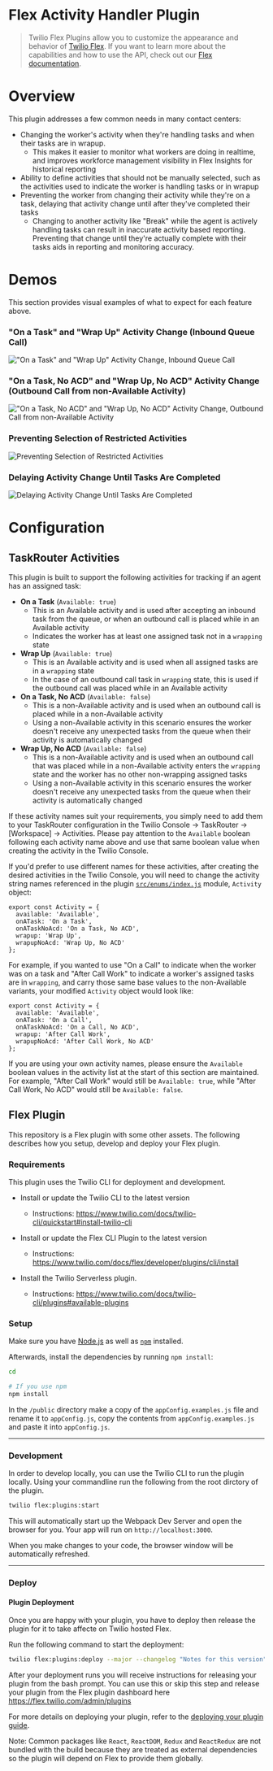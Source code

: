# Flex Activity Handler Plugin

>Twilio Flex Plugins allow you to customize the appearance and behavior of [Twilio Flex](https://www.twilio.com/flex). If you want to learn more about the capabilities and how to use the API, check out our [Flex documentation](https://www.twilio.com/docs/flex).

# Overview

This plugin addresses a few common needs in many contact centers:

* Changing the worker's activity when they're handling tasks and when their tasks are in wrapup.
  * This makes it easier to monitor what workers are doing in realtime, and improves workforce management visibility in Flex Insights for historical reporting
* Ability to define activities that should not be manually selected, such as the activities used to indicate the worker is handling tasks or in wrapup
* Preventing the worker from changing their activity while they're on a task, delaying that activity change until after they've completed their tasks
  * Changing to another activity like "Break" while the agent is actively handling tasks can result in inaccurate activity based reporting. Preventing that change until they're actually complete with their tasks aids in reporting and monitoring accuracy.

# Demos

This section provides visual examples of what to expect for each feature above.

### "On a Task" and "Wrap Up" Activity Change (Inbound Queue Call)

!["On a Task" and "Wrap Up" Activity Change, Inbound Queue Call](readme_images/plugin-activity-handler-inbound-acd.gif)

### "On a Task, No ACD" and "Wrap Up, No ACD" Activity Change (Outbound Call from non-Available Activity)

!["On a Task, No ACD" and "Wrap Up, No ACD" Activity Change, Outbound Call from non-Available Activity](readme_images/plugin-activity-handler-outbound-no-acd.gif)

### Preventing Selection of Restricted Activities

![Preventing Selection of Restricted Activities](readme_images/plugin-activity-handler-restricted-activities.gif)

### Delaying Activity Change Until Tasks Are Completed

![Delaying Activity Change Until Tasks Are Completed](readme_images/plugin-activity-handler-delayed-activity-change.gif)

# Configuration

## TaskRouter Activities

This plugin is built to support the following activities for tracking if an agent has an assigned task:

* **On a Task** (`Available: true`)
  * This is an Available activity and is used after accepting an inbound task from the queue, or when an outbound call is placed while in an Available activity
  * Indicates the worker has at least one assigned task not in a `wrapping` state
* **Wrap Up** (`Available: true`)
  * This is an Available activity and is used when all assigned tasks are in a `wrapping` state
  * In the case of an outbound call task in `wrapping` state, this is used if the outbound call was placed while in an Available activity
* **On a Task, No ACD** (`Available: false`)
  * This is a non-Available activity and is used when an outbound call is placed while in a non-Available activity
  * Using a non-Available activity in this scenario ensures the worker doesn't receive any unexpected tasks from the queue when their activity is automatically changed
* **Wrap Up, No ACD** (`Available: false`)
  * This is a non-Available activity and is used when an outbound call that was placed while in a non-Available activity enters the `wrapping` state and the worker has no other non-wrapping assigned tasks
  * Using a non-Available activity in this scenario ensures the worker doesn't receive any unexpected tasks from the queue when their activity is automatically changed

If these activity names suit your requirements, you simply need to add them to your TaskRouter configuration in the Twilio Console -> TaskRouter -> [Workspace] -> Activities. Please pay attention to the `Available` boolean following each activity name above and use that same boolean value when creating the activity in the Twilio Console.

If you'd prefer to use different names for these activities, after creating the desired activities in the Twilio Console, you will need to change the activity string names referenced in the plugin [`src/enums/index.js`](src/enums/index.js) module, `Activity` object:

```
export const Activity = {
  available: 'Available',
  onATask: 'On a Task',
  onATaskNoAcd: 'On a Task, No ACD',
  wrapup: 'Wrap Up',
  wrapupNoAcd: 'Wrap Up, No ACD'
};
```

For example, if you wanted to use "On a Call" to indicate when the worker was on a task and "After Call Work" to indicate a worker's assigned tasks are in `wrapping`, and carry those same base values to the non-Available variants, your modified `Activity` object would look like:

```
export const Activity = {
  available: 'Available',
  onATask: 'On a Call',
  onATaskNoAcd: 'On a Call, No ACD',
  wrapup: 'After Call Work',
  wrapupNoAcd: 'After Call Work, No ACD'
};
```

If you are using your own activity names, please ensure the `Available` boolean values in the activity list at the start of this section are maintained. For example, "After Call Work" would still be `Available: true`, while "After Call Work, No ACD" would still be `Available: false`.

## Flex Plugin

This repository is a Flex plugin with some other assets. The following describes how you setup, develop and deploy your Flex plugin.

### Requirements

This plugin uses the Twilio CLI for deployment and development.

- Install or update the Twilio CLI to the latest version
  - Instructions: https://www.twilio.com/docs/twilio-cli/quickstart#install-twilio-cli
- Install or update the Flex CLI Plugin to the latest version

  - Instructions: https://www.twilio.com/docs/flex/developer/plugins/cli/install

- Install the Twilio Serverless plugin.
  - Instructions: https://www.twilio.com/docs/twilio-cli/plugins#available-plugins

### Setup

Make sure you have [Node.js](https://nodejs.org) as well as [`npm`](https://npmjs.com) installed.

Afterwards, install the dependencies by running `npm install`:

```bash
cd

# If you use npm
npm install
```

In the `/public` directory make a copy of the `appConfig.examples.js` file and rename it to `appConfig.js`, copy the contents from `appConfig.examples.js` and paste it into `appConfig.js`.

---

### Development

In order to develop locally, you can use the Twilio CLI to run the plugin locally. Using your commandline run the following from the root dirctory of the plugin.

```bash
twilio flex:plugins:start
```

This will automatically start up the Webpack Dev Server and open the browser for you. Your app will run on `http://localhost:3000`.

When you make changes to your code, the browser window will be automatically refreshed.

---

### Deploy

#### Plugin Deployment

Once you are happy with your plugin, you have to deploy then release the plugin for it to take affecte on Twilio hosted Flex.

Run the following command to start the deployment:

```bash
twilio flex:plugins:deploy --major --changelog "Notes for this version" --description "Functionality of the plugin"
```

After your deployment runs you will receive instructions for releasing your plugin from the bash prompt. You can use this or skip this step and release your plugin from the Flex plugin dashboard here https://flex.twilio.com/admin/plugins

For more details on deploying your plugin, refer to the [deploying your plugin guide](https://www.twilio.com/docs/flex/plugins#deploying-your-plugin).

Note: Common packages like `React`, `ReactDOM`, `Redux` and `ReactRedux` are not bundled with the build because they are treated as external dependencies so the plugin will depend on Flex to provide them globally.